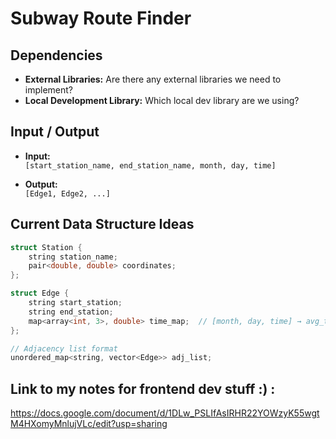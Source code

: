 # Subway Route Finder

## Dependencies

- **External Libraries:** Are there any external libraries we need to implement?
- **Local Development Library:** Which local dev library are we using?

## Input / Output

- **Input:**  
  `[start_station_name, end_station_name, month, day, time]`

- **Output:**  
  `[Edge1, Edge2, ...]`

## Current Data Structure Ideas

```cpp
struct Station {
    string station_name;
    pair<double, double> coordinates;
};

struct Edge {
    string start_station;
    string end_station;
    map<array<int, 3>, double> time_map;  // [month, day, time] → avg_time
};

// Adjacency list format
unordered_map<string, vector<Edge>> adj_list;

```

## Link to my notes for frontend dev stuff :) :
https://docs.google.com/document/d/1DLw_PSLIfAsIRHR22YOWzyK55wgtM4HXomyMnlujVLc/edit?usp=sharing 
